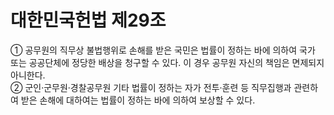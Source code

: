 # 대한민국헌법 제29조

① 공무원의 직무상 불법행위로 손해를 받은 국민은 법률이 정하는 바에 의하여 국가 또는 공공단체에 정당한 배상을 청구할 수 있다. 이 경우 공무원 자신의 책임은 면제되지 아니한다.  
② 군인·군무원·경찰공무원 기타 법률이 정하는 자가 전투·훈련 등 직무집행과 관련하여 받은 손해에 대하여는 법률이 정하는 바에 의하여 보상할 수 있다.
